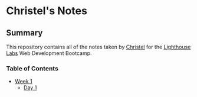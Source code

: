 # Christel's Notes

## Summary

This repository contains all of the notes taken by [Christel](https://github.com/c22quiambao) for the [Lighthouse Labs](https://www.lighthouselabs.ca/) Web Development Bootcamp.

### Table of Contents
* [Week 1](/Week_1)
  * [Day 1](/Week_1/Day_1)
